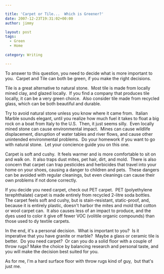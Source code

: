 ```yaml
---

title: 'Carpet or Tile...  Which is Greener?'
date: 2007-12-23T19:31:02+00:00
author: jimmy

layout: post
tags:
  - Green
  - Home
  
category: Writing

---
```

To answer to this question, you need to decide what is more important to you.  Carpet and Tile can both be green, if you make the right decisions. 
 
Tile is a great alternative to natural stone.  Most tile is made from locally mined clay, and glazed locally.  If you find a company that produces tile locally, it can be a very green choice.  Also consider tile made from recycled glass, which can be both beautiful and durable.

Try to avoid natural stone unless you know where it came from.  Italian Marble sounds elegant, until you realize how much fuel it takes to float a big rock on a boat from Italy to the U.S.  Then, it just seems silly.  Even locally mined stone can cause environmental impact.  Mines can cause wildlife displacement, disruption of water tables and river flows, and cause other unintended environmental problems.  Do your homework if you want to go with natural stone.  Let your concience guide you on this one.

Carpet is soft and cushy.  It feels warmer and is more comfortable to sit on and walk on.  It also traps dust mites, pet hair, dirt, and mold.  There is also concern that carpet can trap pesticides and herbicides that travel into your home on your shoes, causing a danger to children and pets.  These dangers can be avoided with regular cleanings, but even cleanings can cause their own problems if not done correctly.

If you decide you need carpet, check out PET carpet.  PET (polyethylene terephthalate) carpet is made entirely from recycled 2-litre soda bottles.  The carpet feels soft and cushy, but is stain-resistant, static-proof, and, because it is entirely plastic, doesn't harbor the mites and mold that cotton or wool carpet can.  It also causes less of an impact to produce, and the dyes used to color it give off fewer VOC (volitile organic compounds) than those used to dy textile carpets.
 
In the end, it's a personal decision.  What is important to you?  Is it imperative that you have granite or marble?  Maybe a glass or ceramic tile is better.  Do you need carpet?  Or can you do a solid floor with a couple of throw rugs? Make the choice by balancing research and personal taste, and you will make the decision best suited for you.

As for me, I'm a hard surface floor with throw rugs kind of guy,  but that's just me.
  
